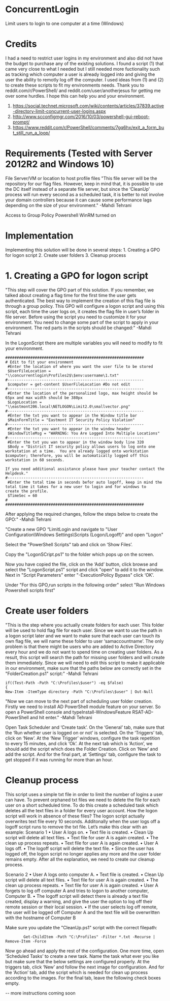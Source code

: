 # ConcurrentLogin
Limit users to login to one computer at a time (Windows)

# Credits
 I had a need to restrict user logins in my environment and also did not have the budget to purchase any of the existing solutions.  I found a script (1) that came very close to what I needed but I still needed more fuctionality such as tracking which computer a user is already logged into and giving the user the ability to remotly log off the computer.  I used ideas from (1) and (2) to create these scripts to fit my environments needs.  Thank you to reddit.com/r/PowerShell/ and reddit.com/user/anotherjesus for getting me over some hurdles. I hope this can help you and your environment.
 
  1. https://social.technet.microsoft.com/wiki/contents/articles/37839.active-directory-limit-concurrent-user-logins.aspx
  2. http://www.scconfigmgr.com/2016/10/03/powershell-gui-reboot-prompt/
  3. https://www.reddit.com/r/PowerShell/comments/7gq6hx/exit_a_form_but_still_run_a_loop/

# Requirements (Tested with Server 2012R2 and Windows 10)
File Server/VM or location to host profile files
"This file server will be the repository for our flag files. However, keep in mind that, it is possible to use the DC itself instead of a separate file server, but since the ‘CleanUp’ process will run every second as a scheduled task, it is better to not involve your domain controllers because it can cause some performance lags depending on the size of your environment." -Mahdi Tehrani

Access to Group Policy
Powershell WinRM turned on

# Implementation
Implementing this solution will be done in several steps:
	1. Creating a GPO for logon script
	2. Create user folders
  3. Cleanup process
  
# 1. Creating a GPO for logon script
"This step will cover the GPO part of this solution. If you remember, we talked about creating a flag time for the first time the user gets authenticated. The best way to implement the creation of this flag file is through a group policy.
This GPO will configure a logon script and using this script, each time the user logs on, it creates the flag file in user’s folder in file server. Before using the script you need to customize it for your environment. You need to change some part of the script to apply in your environment. The red parts in the scripts should be changed:" -Mahdi Tehrani

In the LogonScript there are multiple variables you will need to modify to fit your environment. 

    #############################################################
    # Edit to fit your environment
     #Enter the location of where you want the user file to be stored
     $UserFileLocation = "\\concurrentlogin\Profiles2$\$env:username\1.txt"
    #------------------------------------------------------------
     $computer = get-content $UserFileLocation #Do not edit
    #------------------------------------------------------------
     #Enter the location of the personalized logo, max height should be 65px and max width should be 380px
     $LogoLocation = "\\eastmont206.local\NETLOGON\Limit2.0\smallvector.png"
    #------------------------------------------------------------
     #Enter the txt you want to appear in the Window title bar
     $MainFormTitle = "Eastmont IT Security Policy Violation"
    #------------------------------------------------------------
     #Enter the txt you want to appear in the window header
     $WindowTitleMsg = "WARNING: You Are Logged Into Multiple Locations"
    #------------------------------------------------------------
     #Enter the txt you wan to appear in the window body line 320
     $Body = "District IT security policy allows users to log onto one workstation at a time.  You are already logged onto workstation $computer; therefore, you will be automatically logged off this workstation in 60 seconds.  

    If you need additional assistance please have your teacher contact the Helpdesk."
    #------------------------------------------------------------
     #Enter the total time in seconds befor auto logoff, keep in mind the total time it takes for a new user to login and for windows to     create the profile.
     $TimeSec = 60 
    #
    #############################################################


After applying the required changes, follow the steps below to create the GPO:"  -Mahdi Tehrani

"Create a new GPO “LimitLogin and navigate to "User Configuration\Windows Settings\Scripts (Logon/Logoff)" and open "Logon"

Select the "PowerShell Scripts" tab and click on ‘Show Files’.

Copy the "LogonSCript.ps1" to the folder which pops up on the screen.

Now you have copied the file, click on the ‘Add’ button, click browse and select the "LogonScript.ps1" script and click "open" to add it to the window. Next in "Script Parameters" enter "-ExecutionPolicy Bypass" click ‘OK’.

Under "For this GPO,run scripts in the following order" select "Run Windows Powershell scripts first"


# Create user folders
"This is the step where you actually create folders for each user. This folder will be used to hold flag file for each user. Since we want to use the path in a logon script later and we want to make sure that each user can touch its own flag file, we will name these folder to user ‘samaccountname’.
The only problem is that there might be users who are added to Active Directory every hour and we do not want to spend time on creating user folders. As a result, this script will search the path for missing user folders and will create them immediately.
Since we will need to edit this script to make it applicable in our environment, make sure that the paths below are correctly set in the "FolderCreation.ps1" script:"  -Mahdi Tehrani

    if((Test-Path -Path "C:\Profiles\$user") -eq $false)
    {
    New-Item -ItemType directory -Path "C:\Profiles\$user" | Out-Null

"Now we can move to the next part of scheduling user folder creation.
Firstly we need to install AD PowerShell module feature on your server. So open a PowerShell console and typeInstall-WindowsFeature RSAT-AD-PowerShell and hit enter." -Mahdi Tehrani

Open Task Scheduler and ‘Create task’.
On the ‘General’ tab, make sure that the ‘Run whether user is logged on or not’ is selected.
On the ‘Triggers’ tab, click on ‘New’.
At the ‘New Trigger’ windows, configure the task repetition to every 15 minutes, and click ‘Ok’.
At the next tab which is ‘Action’, we should add the script which does the Folder Creation. Click on ‘New’ and add the script.
And for the final part, at ‘Settings’ tab, configure the task to get stopped if it was running for more than an hour.


# Cleanup process
This script uses a simple txt file in order to limit the number of logins a user can have. To prevent orphaned txt files we need to delete the file for each user on a short scheduled time. To do this create a scheduled task which deletes all the text files in a folder for every user account. How the logon script will work in absence of these files? The logon script actually overwrites text file every 10 seconds. Additonally when the user logs off a logoff script runs to remove the txt file.  Let’s make this clear with an example:
  Scenario 1
	• User A logs on.
	• Text file is created.
	• Clean Up script will delete all text files.
	• Text file for user A is again created.
	• The clean up process repeats.
	• Text file for user A is again created.
	• User A logs off.
	• The logoff script will delete the text file.
	• Since the user has logged off, the logon script no longer applies any more and the user folder remains empty.
After all the explanation, we need to create our cleanup process. 

  Scenario 2
	• User A logs onto computer A.
	• Text file is created.
	• Clean Up script will delete all text files.
	• Text file for user A is again created.
	• The clean up process repeats.
	• Text file for user A is again created.
	• User A forgets to log off computer A and tries to logon to another computer, Computer B.
	• The logoff script will detect there is already a text file created, display a warning, and give the user the option to log off their remote session or their local session.
	• If the user selects log off remote, the user will be logged off Computer A and the text file will be overwritten with the hostname of Computer B
	
Make sure you update the "CleanUp.ps1" script with the correct filepath:

            Get-ChildItem -Path "C:\Profiles" -Filter *.txt -Recurse | Remove-Item -Force 

Now go ahead and apply the rest of the configuration.
One more time, open ‘Scheduled Tasks’ to create a new task.
Name the task what ever you like but make sure that the below settings are configured properly.
At the triggers tab, click ‘New’ and follow the next image for configuration.
And for the ‘Action’ tab, add the script which is needed for clean up process according to the images.
For the final tab, leave the following check boxes empty.




-- more instructions coming soon
